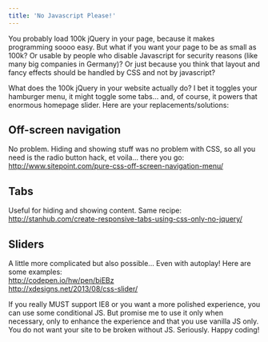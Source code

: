 ```yaml
---
title: 'No Javascript Please!'
---
```



You probably load 100k jQuery in your page, because it makes programming soooo easy. But what if you want your page to be as small as 100k? Or usable by people who disable Javascript for security reasons (like many big companies in Germany)? Or just because you think that layout and fancy effects should be handled by CSS and not by javascript?

What does the 100k jQuery in your website actually do? I bet it toggles your hamburger menu, it might toggle some tabs… and, of course, it powers that enormous homepage slider. Here are your replacements/solutions:

## Off-screen navigation

No problem. Hiding and showing stuff was no problem with CSS, so all you need is the radio button hack, et voila… there you go:
<br>http://www.sitepoint.com/pure-css-off-screen-navigation-menu/

## Tabs

Useful for hiding and showing content. Same recipe:
<br>http://stanhub.com/create-responsive-tabs-using-css-only-no-jquery/

## Sliders

A little more complicated but also possible… Even with autoplay! Here are some examples:
<br>http://codepen.io/hw/pen/biEBz
<br>http://xdesigns.net/2013/08/css-slider/

If you really MUST support IE8 or you want a more polished experience, you can use some conditional JS. But promise me to use it only when necessary, only to enhance the experience and that you use vanilla JS only. You do not want your site to be broken without JS. Seriously. Happy coding!